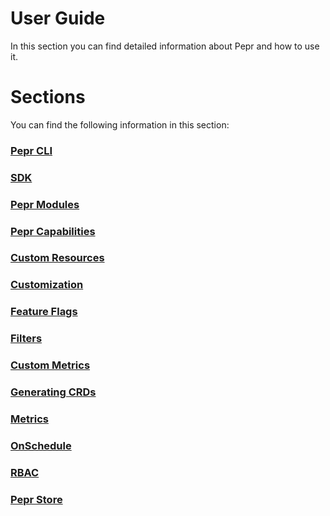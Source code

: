 # User Guide

In this section you can find detailed information about Pepr and how to use it.

# Sections

You can find the following information in this section:

### [Pepr CLI](/user-guide/pepr-cli)

### [SDK](/user-guide/sdk)

### [Pepr Modules](/user-guide/pepr-modules)

### [Pepr Capabilities](/user-guide/capabilities)

### [Custom Resources](/user-guide/custom-resources)

### [Customization](/user-guide/customization)

### [Feature Flags](/user-guide/feature-flags)

### [Filters](/user-guide/filters)

### [Custom Metrics](/user-guide/generating-custom-metrics)

### [Generating CRDs](/user-guide/generating-crds)

### [Metrics](/user-guide/metrics-endpoints)

### [OnSchedule](/user-guide/onschedule)

### [RBAC](/user-guide/rbac)

### [Pepr Store](/user-guide/store)